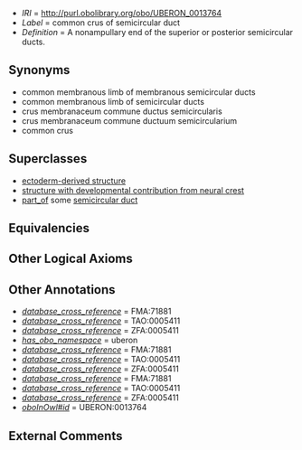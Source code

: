  * *IRI* = http://purl.obolibrary.org/obo/UBERON_0013764
 * *Label* = common crus of semicircular duct
 * *Definition* = A nonampullary end of the superior or posterior semicircular ducts.

## Synonyms

 * common membranous limb of membranous semicircular ducts
 * common membranous limb of semicircular ducts
 * crus membranaceum commune ductus semicircularis
 * crus membranaceum commune ductuum semicircularium
 * common crus

## Superclasses

 * [ectoderm-derived structure](../../UBERON/21/UBERON_0004121.md)
 * [structure with developmental contribution from neural crest](../../UBERON/14/UBERON_0010314.md)
 * [part_of](../../BFO/50/BFO_0000050.md) some [semicircular duct](../../UBERON/56/UBERON_0001856.md)

## Equivalencies


## Other Logical Axioms


## Other Annotations

 * *[database_cross_reference](../../ef/oboInOwl#hasDbXref.md)* = FMA:71881
 * *[database_cross_reference](../../ef/oboInOwl#hasDbXref.md)* = TAO:0005411
 * *[database_cross_reference](../../ef/oboInOwl#hasDbXref.md)* = ZFA:0005411
 * *[has_obo_namespace](../../ce/oboInOwl#hasOBONamespace.md)* = uberon
 * *[database_cross_reference](../../ef/oboInOwl#hasDbXref.md)* = FMA:71881
 * *[database_cross_reference](../../ef/oboInOwl#hasDbXref.md)* = TAO:0005411
 * *[database_cross_reference](../../ef/oboInOwl#hasDbXref.md)* = ZFA:0005411
 * *[database_cross_reference](../../ef/oboInOwl#hasDbXref.md)* = FMA:71881
 * *[database_cross_reference](../../ef/oboInOwl#hasDbXref.md)* = TAO:0005411
 * *[database_cross_reference](../../ef/oboInOwl#hasDbXref.md)* = ZFA:0005411
 * *[oboInOwl#id](../../id/oboInOwl#id.md)* = UBERON:0013764

## External Comments


